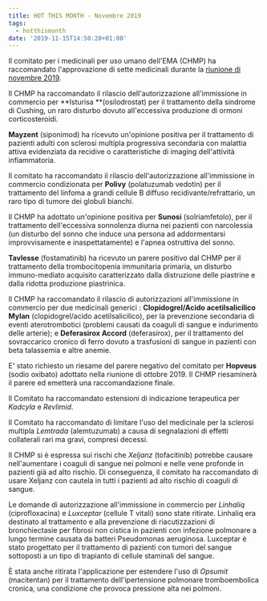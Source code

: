 ```yaml
---
title: HOT THIS MONTH - Novembre 2019
tags:
  - hotthismonth
date: '2019-11-15T14:50:20+01:00'
---
```

Il comitato per i medicinali per uso umano dell'EMA (CHMP) ha raccomandato l'approvazione di sette medicinali durante la [riunione di novembre 2019](https://www.ema.europa.eu/en/news/meeting-highlights-committee-medicinal-products-human-use-chmp-11-14-november-2019).

Il CHMP ha raccomandato il rilascio dell'autorizzazione all'immissione in commercio per **Isturisa **(osilodrostat) per il trattamento della sindrome di Cushing, un raro disturbo dovuto all'eccessiva produzione di ormoni corticosteroidi. 

**Mayzent** (siponimod) ha ricevuto un'opinione positiva per il trattamento di pazienti adulti con sclerosi multipla progressiva secondaria con malattia attiva evidenziata da recidive o caratteristiche di imaging dell'attività infiammatoria.

Il comitato ha raccomandato il rilascio dell'autorizzazione all'immissione in commercio condizionata per **Polivy** (polatuzumab vedotin) per il trattamento del linfoma a grandi cellule B diffuso recidivante/refrattario, un raro tipo di tumore dei globuli bianchi.

Il CHMP ha adottato un'opinione positiva per **Sunosi** (solriamfetolo), per il trattamento dell'eccessiva sonnolenza diurna nei pazienti con narcolessia (un disturbo del sonno che induce una persona ad addormentarsi improvvisamente e inaspettatamente) e l'apnea ostruttiva del sonno.

**Tavlesse** (fostamatinib) ha ricevuto un parere positivo dal CHMP per il trattamento della trombocitopenia immunitaria primaria, un disturbo immuno-mediato acquisito caratterizzato dalla distruzione delle piastrine e dalla ridotta produzione piastrinica.

Il CHMP ha raccomandato il rilascio di autorizzazioni all'immissione in commercio per due medicinali generici : **Clopidogrel/Acido acetilsalicilico Mylan** (clopidogrel/acido acetilsalicilico), per la prevenzione secondaria di eventi aterotrombotici (problemi causati da coaguli di sangue e indurimento delle arterie); e **Deferasirox Accord** (deferasirox), per il trattamento del sovraccarico cronico di ferro dovuto a trasfusioni di sangue in pazienti con beta talassemia e altre anemie.

E' stato richiesto un riesame del parere negativo del comitato per **Hopveus** (sodio oxibato) adottato nella riunione di ottobre 2019. Il CHMP riesaminerà il parere ed emetterà una raccomandazione finale. 

Il Comitato ha raccomandato estensioni di indicazione terapeutica per _Kadcyla_ e _Revlimid_.

Il Comitato ha raccomandato di limitare l'uso del medicinale per la sclerosi multipla _Lemtrada_ (alemtuzumab) a causa di segnalazioni di effetti collaterali rari ma gravi, compresi decessi. 

Il CHMP si è espressa sui rischi che _Xeljanz_ (tofacitinib) potrebbe causare nell'aumentare i coaguli di sangue nei polmoni e nelle vene profonde in pazienti già ad alto rischio. Di conseguenza, il comitato ha raccomandato di usare Xeljanz con cautela in tutti i pazienti ad alto rischio di coaguli di sangue. 

Le domande di autorizzazione all'immissione in commercio per _Linhaliq_ (ciprofloxacina) e _Luxceptar_ (cellule T vitali) sono state ritirate. Linhaliq era destinato al trattamento e alla prevenzione di riacutizzazioni di bronchiectasie per fibrosi non cistica in pazienti con infezione polmonare a lungo termine causata da batteri Pseudomonas aeruginosa. Luxceptar è stato progettato per il trattamento di pazienti con tumori del sangue sottoposti a un tipo di trapianto di cellule staminali del sangue.

È stata anche ritirata l'applicazione per estendere l'uso di _Opsumit_ (macitentan) per il trattamento dell'ipertensione polmonare tromboembolica cronica, una condizione che provoca pressione alta nei polmoni.

